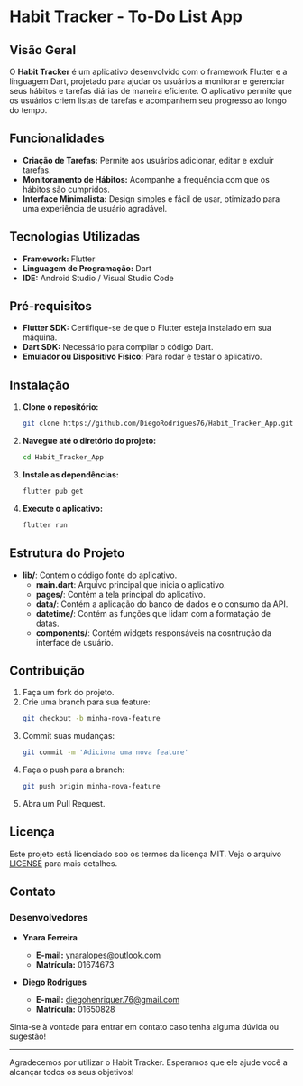 # Habit Tracker - To-Do List App

## Visão Geral

O **Habit Tracker** é um aplicativo desenvolvido com o framework Flutter e a linguagem Dart, projetado para ajudar os usuários a monitorar e gerenciar seus hábitos e tarefas diárias de maneira eficiente. O aplicativo permite que os usuários criem listas de tarefas e acompanhem seu progresso ao longo do tempo.

## Funcionalidades

- **Criação de Tarefas:** Permite aos usuários adicionar, editar e excluir tarefas.
- **Monitoramento de Hábitos:** Acompanhe a frequência com que os hábitos são cumpridos.
- **Interface Minimalista:** Design simples e fácil de usar, otimizado para uma experiência de usuário agradável.

## Tecnologias Utilizadas

- **Framework:** Flutter
- **Linguagem de Programação:** Dart
- **IDE:** Android Studio / Visual Studio Code

## Pré-requisitos

- **Flutter SDK:** Certifique-se de que o Flutter esteja instalado em sua máquina.
- **Dart SDK:** Necessário para compilar o código Dart.
- **Emulador ou Dispositivo Físico:** Para rodar e testar o aplicativo.

## Instalação

1. **Clone o repositório:**
   ```sh
   git clone https://github.com/DiegoRodrigues76/Habit_Tracker_App.git
   ```
2. **Navegue até o diretório do projeto:**
   ```sh
   cd Habit_Tracker_App
   ```
3. **Instale as dependências:**
   ```sh
   flutter pub get
   ```
4. **Execute o aplicativo:**
   ```sh
   flutter run
   ```

## Estrutura do Projeto

- **lib/**: Contém o código fonte do aplicativo.
  - **main.dart**: Arquivo principal que inicia o aplicativo.
  - **pages/**: Contém a tela principal do aplicativo.
  - **data/**: Contém a aplicação do banco de dados e o consumo da API.
  - **datetime/**: Contém as funções que lidam com a formatação de datas.
  - **components/**: Contém widgets responsáveis na cosntrução da interface de usuário.

## Contribuição

1. Faça um fork do projeto.
2. Crie uma branch para sua feature:
   ```sh
   git checkout -b minha-nova-feature
   ```
3. Commit suas mudanças:
   ```sh
   git commit -m 'Adiciona uma nova feature'
   ```
4. Faça o push para a branch:
   ```sh
   git push origin minha-nova-feature
   ```
5. Abra um Pull Request.

## Licença

Este projeto está licenciado sob os termos da licença MIT. Veja o arquivo [LICENSE](LICENSE) para mais detalhes.

## Contato

### Desenvolvedores

- **Ynara Ferreira**
  - **E-mail:** ynaralopes@outlook.com
  - **Matrícula:** 01674673

- **Diego Rodrigues**
  - **E-mail:** diegohenriquer.76@gmail.com
  - **Matrícula:** 01650828

Sinta-se à vontade para entrar em contato caso tenha alguma dúvida ou sugestão!

---

Agradecemos por utilizar o Habit Tracker. Esperamos que ele ajude você a alcançar todos os seus objetivos!
